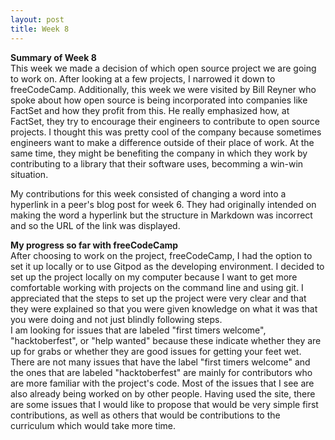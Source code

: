 ```yaml
---
layout: post
title: Week 8
---
```


**Summary of Week 8**  
This week we made a decision of which open source project we are going to work on. After looking at a few projects, I narrowed it down to freeCodeCamp. Additionally, this week we were visited by Bill Reyner who spoke about how open source is being incorporated into companies like FactSet and how they profit from this. He really emphasized how, at FactSet, they try to encourage their engineers to contribute to open source projects. I thought this was pretty cool of the company because sometimes engineers want to make a difference outside of their place of work. At the same time, they might be benefiting the company in which they work by contributing to a library that their software uses, becomming a win-win situation.

My contributions for this week consisted of changing a word into a hyperlink in a peer's blog post for week 6. They had originally intended on making the word a hyperlink but the structure in Markdown was incorrect and so the URL of the link was displayed.

**My progress so far with freeCodeCamp**  
After choosing to work on the project, freeCodeCamp, I had the option to set it up locally or to use Gitpod as the developing environment. I decided to set up the project locally on my computer because I want to get more comfortable working with projects on the command line and using git. I appreciated that the steps to set up the project were very clear and that they were explained so that you were given knowledge on what it was that you were doing and not just blindly following steps.  
I am looking for issues that are labeled "first timers welcome", "hacktoberfest", or "help wanted" because these indicate whether they are up for grabs or whether they are good issues for getting your feet wet. There are not many issues that have the label "first timers welcome" and the ones that are labeled "hacktoberfest" are mainly for contributors who are more familiar with the project's code. Most of the issues that I see are also already being worked on by other people. Having used the site, there are some issues that I would like to propose that would be very simple first contributions, as well as others that would be contributions to the curriculum which would take more time.
